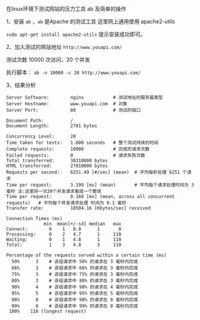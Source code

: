
在linux环境下测试网站的压力工具 ab 及简单的操作

1、安装 `ab` ，`ab` 是Apache 的测试工具 这里网上通用使用 apache2-utils

  ` sudo apt-get install apache2-utils ` 提示安装成功即可。

2、加入测试的网站地址 `http://www.youapi.com/` 
  
  测试次数 10000 次访问，20 个并发
  
  执行脚本： `ab -n 10000 -c 20 http://www.youapi.com/`
  
3、结果分析
  
  ```
  Server Software:        nginx           # 测试地址的服务器类型
  Server Hostname:        www.youapi.com  # 对象
  Server Port:            80              # 测试的端口

  Document Path:          /
  Document Length:        2781 bytes

  Concurrency Level:      20
  Time taken for tests:   1.600 seconds   # 整个测试持续的时间 
  Complete requests:      10000           # 完成的请求次数
  Failed requests:        0               # 请求失败次数
  Total transferred:      30310000 bytes
  HTML transferred:       27810000 bytes
  Requests per second:    6251.49 [#/sec] (mean)  # 平均每秒处理 6251 个请求
  Time per request:       3.199 [ms] (mean)       # 平均每个请求处理时间为 3 毫秒 注:这里将一次20个并发请求看成一个整体 
  Time per request:       0.160 [ms] (mean, across all concurrent requests)   # 平均每个并发请求处理 时间为 0.1 毫秒
  Transfer rate:          18504.16 [Kbytes/sec] received

  Connection Times (ms)
                min  mean[+/-sd] median   max
  Connect:        0    1   0.8      1       8
  Processing:     0    2   4.7      1     110
  Waiting:        0    1   4.8      1     110
  Total:          1    3   4.8      3     110

  Percentage of the requests served within a certain time (ms)
    50%      3    # 该组请求中 50% 的请求在 3 毫秒内完成
    66%      3    # 该组请求中 66% 的请求在 3 毫秒内完成
    75%      3    # 该组请求中 75% 的请求在 3 毫秒内完成
    80%      3    # 该组请求中 80% 的请求在 3 毫秒内完成
    90%      4    # 该组请求中 90% 的请求在 4 毫秒内完成
    95%      5    # 该组请求中 95% 的请求在 5 毫秒内完成
    98%      8    # 该组请求中 98% 的请求在 8 毫秒内完成
    99%      8    # 该组请求中 99% 的请求在 8 毫秒内完成
   100%    110 (longest request)
  ```
















